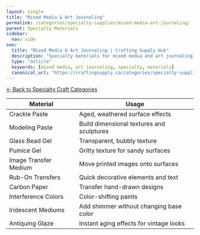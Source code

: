 ```yaml
---
layout: single
title: "Mixed Media & Art Journaling"
permalink: /categories/specialty-supplies/mixed-media-art-journaling/
parent: Specialty Materials
sidebar:
  nav: side
seo:
  title: "Mixed Media & Art Journaling | Crafting Supply Hub"
  description: "Specialty materials for mixed media and art journaling."
  type: "article"
  keywords: [mixed media, art journaling, specialty, materials]
  canonical_url: "https://craftingsupply.ca/categories/specialty-supplies/mixed-media-art-journaling/"
---
```


[← Back to Specialty Craft Categories](/categories/specialty-supplies/)

| Material | Usage |
|----------|-------|
| Crackle Paste | Aged, weathered surface effects |
| Modeling Paste | Build dimensional textures and sculptures |
| Glass Bead Gel | Transparent, bubbly texture |
| Pumice Gel | Gritty texture for sandy surfaces |
| Image Transfer Medium | Move printed images onto surfaces |
| Rub-On Transfers | Quick decorative elements and text |
| Carbon Paper | Transfer hand-drawn designs |
| Interference Colors | Color-shifting paints |
| Iridescent Mediums | Add shimmer without changing base color |
| Antiquing Glaze | Instant aging effects for vintage looks |
